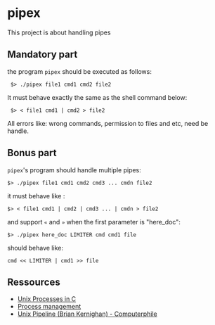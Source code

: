 # pipex
This project is about handling pipes

## Mandatory part
the program `pipex` should be executed as follows:
```
 $> ./pipex file1 cmd1 cmd2 file2
```
It must behave exactly the same as the shell command below:
```
 $> < file1 cmd1 | cmd2 > file2
```
All errors like: wrong commands, permission to files and etc, need be handle.

## Bonus part
`pipex`'s program should handle multiple pipes:
```
$> ./pipex file1 cmd1 cmd2 cmd3 ... cmdn file2
```
it must behave like :
```
$> < file1 cmd1 | cmd2 | cmd3 ... | cmdn > file2
```
and support `«` and `»` when the first parameter is "here_doc":
```
$> ./pipex here_doc LIMITER cmd cmd1 file
```
should behave like:
```
cmd << LIMITER | cmd1 >> file
```
## Ressources
- [Unix Processes in C](https://www.youtube.com/watch?v=cex9XrZCU14&list=PLfqABt5AS4FkW5mOn2Tn9ZZLLDwA3kZUY)
- [Process management](https://www.youtube.com/watch?v=OrM7nZcxXZU&list=PLBlnK6fEyqRgKl0MbI6kbI5ffNt7BF8Fn)
- [Unix Pipeline (Brian Kernighan) - Computerphile](https://www.youtube.com/watch?v=bKzonnwoR2I)
